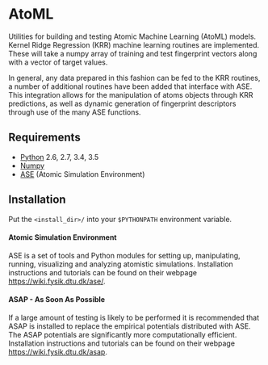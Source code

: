 # AtoML

Utilities for building and testing Atomic Machine Learning (AtoML) models.
Kernel Ridge Regression (KRR) machine learning routines are implemented. These
will take a numpy array of training and test fingerprint vectors along with a
vector of target values.

In general, any data prepared in this fashion can be fed to the KRR routines,
a number of additional routines have been added that interface with ASE. This
integration allows for the manipulation of atoms objects through KRR
predictions, as well as dynamic generation of fingerprint descriptors through
use of the many ASE functions.

## Requirements

*   [Python](https://www.python.org) 2.6, 2.7, 3.4, 3.5
*   [Numpy](https://docs.scipy.org/doc/numpy/reference/)
*   [ASE](https://wiki.fysik.dtu.dk/ase/) (Atomic Simulation Environment)

## Installation

Put the `<install_dir>/` into your `$PYTHONPATH` environment variable.

#### Atomic Simulation Environment

ASE is a set of tools and Python modules for setting up, manipulating,
running, visualizing and analyzing atomistic simulations. Installation
instructions and tutorials can be found on their webpage
<https://wiki.fysik.dtu.dk/ase/>.

#### ASAP - As Soon As Possible

If a large amount of testing is likely to be performed it is recommended that
ASAP is installed to replace the empirical potentials distributed with ASE. The
ASAP potentials are significantly more computationally efficient.
Installation instructions and tutorials can be found on their webpage
<https://wiki.fysik.dtu.dk/asap>.
